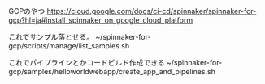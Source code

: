 GCPのやつ
https://cloud.google.com/docs/ci-cd/spinnaker/spinnaker-for-gcp?hl=ja#install_spinnaker_on_google_cloud_platform

これでサンプル落とせる。
~/spinnaker-for-gcp/scripts/manage/list_samples.sh

これでパイプラインとかコードビルド作成できる
~/spinnaker-for-gcp/samples/helloworldwebapp/create_app_and_pipelines.sh



